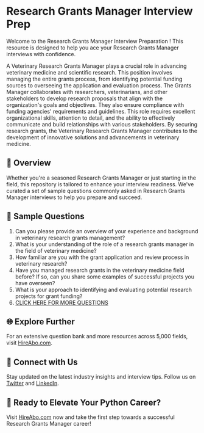 # Research Grants Manager Interview Prep

Welcome to the Research Grants Manager Interview Preparation ! This resource is designed to help you ace your Research Grants Manager interviews with confidence.

A Veterinary Research Grants Manager plays a crucial role in advancing veterinary medicine and scientific research. This position involves managing the entire grants process, from identifying potential funding sources to overseeing the application and evaluation process. The Grants Manager collaborates with researchers, veterinarians, and other stakeholders to develop research proposals that align with the organization's goals and objectives. They also ensure compliance with funding agencies' requirements and guidelines. This role requires excellent organizational skills, attention to detail, and the ability to effectively communicate and build relationships with various stakeholders. By securing research grants, the Veterinary Research Grants Manager contributes to the development of innovative solutions and advancements in veterinary medicine.

## 🚀 Overview

Whether you're a seasoned Research Grants Manager or just starting in the field, this repository is tailored to enhance your interview readiness. We've curated a set of sample questions commonly asked in Research Grants Manager interviews to help you prepare and succeed.

## 📝 Sample Questions

1. Can you please provide an overview of your experience and background in veterinary research grants management?
2. What is your understanding of the role of a research grants manager in the field of veterinary medicine?
3. How familiar are you with the grant application and review process in veterinary research?
4. Have you managed research grants in the veterinary medicine field before? If so, can you share some examples of successful projects you have overseen?
5. What is your approach to identifying and evaluating potential research projects for grant funding?
6. [CLICK HERE FOR MORE QUESTIONS](https://hireabo.com/job/24_2_24/Research%20Grants%20Manager)

## 🌐 Explore Further

For an extensive question bank and more resources across 5,000 fields, visit [HireAbo.com](https://www.hireabo.com).

## 📱 Connect with Us

Stay updated on the latest industry insights and interview tips. Follow us on [Twitter](https://twitter.com/hireabo) and [LinkedIn](https://www.linkedin.com/in/hire-abo-3609972a8/).

## 🚀 Ready to Elevate Your Python Career?

Visit [HireAbo.com](https://www.hireabo.com) now and take the first step towards a successful Research Grants Manager career!
